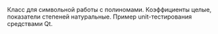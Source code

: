 Класс для символьной работы с полиномами. Коэффициенты целые, показатели степеней натуральные. Пример unit-тестирования средствами Qt.
